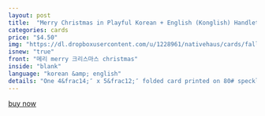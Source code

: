 ```yaml
---
layout: post
title:  "Merry Christmas in Playful Korean + English (Konglish) Handlettered Greeting Card (메리 크리스마스)"
categories: cards
price: "$4.50"
img: "https://dl.dropboxusercontent.com/u/1228961/nativehaus/cards/fall2014/christmas.jpg"
isnew: "true"
front: "메리 merry 크리스마스 christmas"
inside: "blank"
language: "korean &amp; english"
details: "One 4&frac14;″ x 5&frac12;″ folded card printed on 80# speckled cardstock (recycled) paired with Speckled cardstock envelope (recycled)"
---
```


<a href="https://gum.co/KpLw" class="button button--green">buy now</a> <script type="text/javascript" src="https://gumroad.com/js/gumroad.js"></script>
